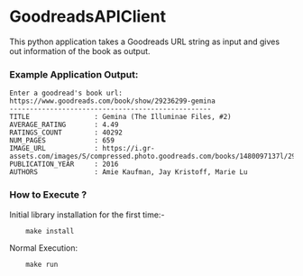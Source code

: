 # GoodreadsAPIClient

This python application takes a Goodreads URL string as input and gives out information of the book as output.

### Example Application Output:

```
Enter a goodread's book url: https://www.goodreads.com/book/show/29236299-gemina
--------------------------------------------------
TITLE                : Gemina (The Illuminae Files, #2)
AVERAGE_RATING       : 4.49
RATINGS_COUNT        : 40292
NUM_PAGES            : 659
IMAGE_URL            : https://i.gr-assets.com/images/S/compressed.photo.goodreads.com/books/1480097137l/29236299._SX98_.jpg
PUBLICATION_YEAR     : 2016
AUTHORS              : Amie Kaufman, Jay Kristoff, Marie Lu
```

### How to Execute ?

Initial library installation for the first time:-
```
    make install
```

Normal Execution:
```
    make run
```